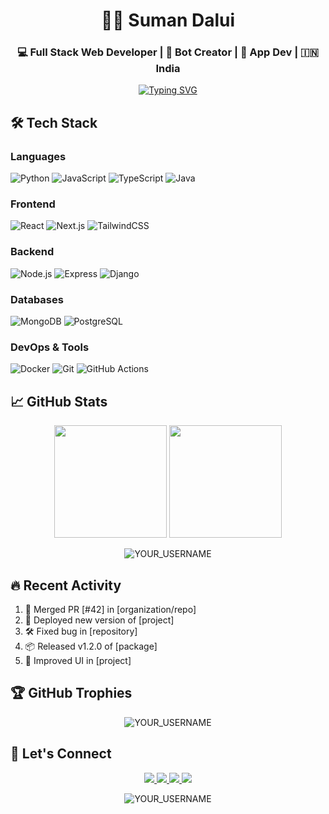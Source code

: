 <h1 align="center">🧑‍💻 Suman Dalui</h1>
<h3 align="center">💻 Full Stack Web Developer | 🤖 Bot Creator | 📱 App Dev | 🇮🇳 India</h3>


<p align="center">
  <a href="https://git.io/typing-svg">
    <img src="https://readme-typing-svg.demolab.com?font=Fira+Code&weight=600&size=24&duration=4000&pause=1000&color=7F5AF0&center=true&vCenter=true&width=500&lines=Full+Stack+Developer;Open+Source+Contributor;Tech+Enthusiast;Problem+Solver" alt="Typing SVG" />
  </a>
</p>

## 🛠️ Tech Stack

### Languages
![Python](https://img.shields.io/badge/-Python-3776AB?style=flat-square&logo=python&logoColor=white)
![JavaScript](https://img.shields.io/badge/-JavaScript-F7DF1E?style=flat-square&logo=javascript&logoColor=black)
![TypeScript](https://img.shields.io/badge/-TypeScript-3178C6?style=flat-square&logo=typescript&logoColor=white)
![Java](https://img.shields.io/badge/-Java-007396?style=flat-square&logo=java&logoColor=white)

### Frontend
![React](https://img.shields.io/badge/-React-61DAFB?style=flat-square&logo=react&logoColor=black)
![Next.js](https://img.shields.io/badge/-Next.js-000000?style=flat-square&logo=next.js&logoColor=white)
![TailwindCSS](https://img.shields.io/badge/-TailwindCSS-06B6D4?style=flat-square&logo=tailwind-css&logoColor=white)

### Backend
![Node.js](https://img.shields.io/badge/-Node.js-339933?style=flat-square&logo=node.js&logoColor=white)
![Express](https://img.shields.io/badge/-Express-000000?style=flat-square&logo=express&logoColor=white)
![Django](https://img.shields.io/badge/-Django-092E20?style=flat-square&logo=django&logoColor=white)

### Databases
![MongoDB](https://img.shields.io/badge/-MongoDB-47A248?style=flat-square&logo=mongodb&logoColor=white)
![PostgreSQL](https://img.shields.io/badge/-PostgreSQL-4169E1?style=flat-square&logo=postgresql&logoColor=white)

### DevOps & Tools
![Docker](https://img.shields.io/badge/-Docker-2496ED?style=flat-square&logo=docker&logoColor=white)
![Git](https://img.shields.io/badge/-Git-F05032?style=flat-square&logo=git&logoColor=white)
![GitHub Actions](https://img.shields.io/badge/-GitHub_Actions-2088FF?style=flat-square&logo=github-actions&logoColor=white)

## 📈 GitHub Stats

<p align="center">
  <img height="180em" src="https://github-readme-stats.vercel.app/api?username=YOUR_USERNAME&show_icons=true&theme=nightowl&include_all_commits=true&count_private=true&hide_border=true&bg_color=0D1117" />
  <img height="180em" src="https://github-readme-stats.vercel.app/api/top-langs/?username=YOUR_USERNAME&layout=compact&theme=nightowl&hide_border=true&bg_color=0D1117" />
</p>

<p align="center">
  <img src="https://github-readme-streak-stats.herokuapp.com/?user=YOUR_USERNAME&theme=nightowl&hide_border=true&background=0D1117" alt="YOUR_USERNAME" />
</p>

## 🔥 Recent Activity

<!--START_SECTION:activity-->
1. 🎉 Merged PR [#42] in [organization/repo]
2. 🚀 Deployed new version of [project]
3. 🛠️ Fixed bug in [repository]
4. 📦 Released v1.2.0 of [package]
5. 🎨 Improved UI in [project]
<!--END_SECTION:activity-->

## 🏆 GitHub Trophies

<p align="center">
  <img src="https://github-profile-trophy.vercel.app/?username=YOUR_USERNAME&theme=onedark&no-frame=true&no-bg=true&row=1&column=7" alt="YOUR_USERNAME" />
</p>

## 🤝 Let's Connect

<p align="center">
  <a href="https://linkedin.com/in/YOUR_PROFILE">
    <img src="https://img.shields.io/badge/-LinkedIn-0A66C2?style=for-the-badge&logo=linkedin&logoColor=white" />
  </a>
  <a href="https://twitter.com/YOUR_HANDLE">
    <img src="https://img.shields.io/badge/-Twitter-1DA1F2?style=for-the-badge&logo=twitter&logoColor=white" />
  </a>
  <a href="mailto:YOUR_EMAIL">
    <img src="https://img.shields.io/badge/-Email-EA4335?style=for-the-badge&logo=gmail&logoColor=white" />
  </a>
  <a href="https://YOUR_WEBSITE">
    <img src="https://img.shields.io/badge/-Portfolio-FF7139?style=for-the-badge&logo=firefox&logoColor=white" />
  </a>
</p>

<p align="center">
  <img src="https://komarev.com/ghpvc/?username=YOUR_USERNAME&label=Profile%20views&color=7F5AF0&style=flat" alt="YOUR_USERNAME" />
</p>
